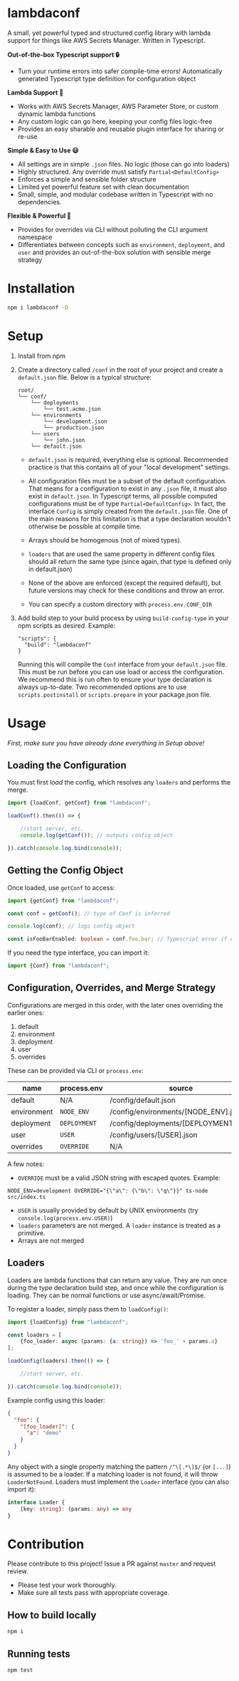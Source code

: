 # lambdaconf

A small, yet powerful typed and structured config library with lambda support for things like AWS Secrets Manager. Written in Typescript.

**Out-of-the-box Typescript support 🔒**
- Turn your runtime errors into safer compile-time errors! Automatically generated Typescript type definition for configuration object

**Lambda Support 🤖**
- Works with AWS Secrets Manager, AWS Parameter Store, or custom dynamic lambda functions
- Any custom logic can go here, keeping your config files logic-free
- Provides an easy sharable and reusable plugin interface for sharing or re-use

**Simple & Easy to Use 😃**
- All settings are in simple `.json` files. No logic (those can go into loaders)
- Highly structured. Any override must satisfy `Partial<DefaultConfig>`
- Enforces a simple and sensible folder structure
- Limited yet powerful feature set with clean documentation
- Small, simple, and modular codebase written in Typescript with no dependencies.

**Flexible & Powerful 💪**
- Provides for overrides via CLI without polluting the CLI argument namespace
- Differentiates between concepts such as `environment`, `deployment`, and `user` and provides an out-of-the-box
  solution with sensible merge strategy

# Installation

```bash
npm i lambdaconf -D
```

# Setup

1. Install from npm

2. Create a directory called `/conf` in the root of your project and create a `default.json` file. Below is a typical structure:
    ```shell script
    root/
    └── conf/
        └── deployments
            └── test.acme.json
        └── environments
            └── development.json
            └── production.json
        └── users
            └── john.json
        └── default.json
    ```
   
   - `default.json` is required, everything else is optional. Recommended practice is that this contains all of your "local development" settings.
   
   - All configuration files must be a subset of the default configuration. That means for a configuration to exist in any 
   `.json` file, it must also exist in `default.json`. In Typescript terms, all possible computed configurations must be of type `Partial<DefaultConfig>`. 
   In fact, the interface `Config` is simply created from the `default.json` file. One of the main reasons for this limitation is that a type declaration wouldn't otherwise be possible at compile time.
   
   - Arrays should be homogenous (not of mixed types).
   
   - `loaders` that are used the same property in different config files should all return the same type (since again, that type is defined only in default.json)
   
   - None of the above are enforced (except the required default), but future versions may
   check for these conditions and throw an error.
   
   - You can specify a custom directory with `process.env.CONF_DIR`

3. Add build step to your build process by using `build-config-type` in your npm scripts as desired. Example:
    
    ```shell script
    "scripts": {
      "build": "lambdaconf"
    }
    ```

    Running this will compile the `Conf` interface from your `default.json` file. This must be
    run before you can use load or access the configuration. We recommend this is run often to ensure your type
    declaration is always up-to-date. Two recommended options are to use `scripts.postinstall` or `scripts.prepare` in
    your package.json file.
    
# Usage

_First, make sure you have already done everything in Setup above!_

## Loading the Configuration

You must first *load* the config, which resolves any `loaders` and performs the merge.

```typescript
import {loadConf, getConf} from "lambdaconf";

loadConf().then(() => {

    //start server, etc.
    console.log(getConf()); // outputs config object

}).catch(console.log.bind(console));
```

## Getting the Config Object

Once loaded, use `getConf` to access:

```typescript
import {getConf} from "lambdaconf";

const conf = getConf(); // type of Conf is inferred

console.log(conf); // logs config object

const isFooBarEnabled: boolean = conf.foo.bar; // Typescript error if does not exist or type mismatch
```

If you need the type interface, you can import it:

```typescript
import {Conf} from "lambdaconf";
```

## Configuration, Overrides, and Merge Strategy

Configurations are merged in this order, with the later ones overriding the earlier ones:
 
1. default
2. environment
3. deployment
4. user
5. overrides

These can be provided via CLI or `process.env`:

| **name**           | **process.env**     | **source**                             |
| ------------------ | ------------------- | ---------------------------------------|
| default            | N/A                 | /config/default.json                   |
| environment        | `NODE_ENV`          | /config/environments/[NODE_ENV].json   |
| deployment         | `DEPLOYMENT`        | /config/deployments/[DEPLOYMENT].json  |
| user               | `USER`              | /config/users/[USER].json              |
| overrides          | `OVERRIDE`          | N/A                                    |

A few notes:

- `OVERRIDE` must be a valid JSON string with escaped quotes. Example:

```shell script
NODE_ENV=development OVERRIDE="{\"a\": {\"b\": \"q\"}}" ts-node src/index.ts
```

- `USER` is usually provided by default by UNIX environments (try `console.log(process.env.USER)`)
- `loaders` parameters are not merged. A `loader` instance is treated as a primitive. 
- Arrays are not merged

## Loaders

Loaders are lambda functions that can return any value. They are run once during the type declaration build step, and once while the configuration is loading. They can be
normal functions or use async/await/Promise.

To register a loader, simply pass them to `loadConfig()`:

```typescript
import {loadConfig} from "lambdaconf";

const loaders = [
    {foo_loader: async (params: {a: string}) => 'foo_' + params.a}
];

loadConfig(loaders).then(() => {

    //start server, etc.

}).catch(console.log.bind(console));
```

Example config using this loader:

```json
{
  "foo": {
    "[foo_loader]": {
      "a": "demo"
    }   
  }
}
```

Any object with a single property matching the pattern `/^\[.*\]$/` (or `[...]`) is assumed to be a loader. If a matching loader is not found, it will throw `LoaderNotFound`. Loaders must implement the `Loader` interface (you can also import it):

```typescript
interface Loader {
    [key: string]: (params: any) => any
}
```

# Contribution

Please contribute to this project! Issue a PR against `master` and request review. 

- Please test your work thoroughly.
- Make sure all tests pass with appropriate coverage.

## How to build locally

```bash
npm i
```

## Running tests

```shell script
npm test
```
